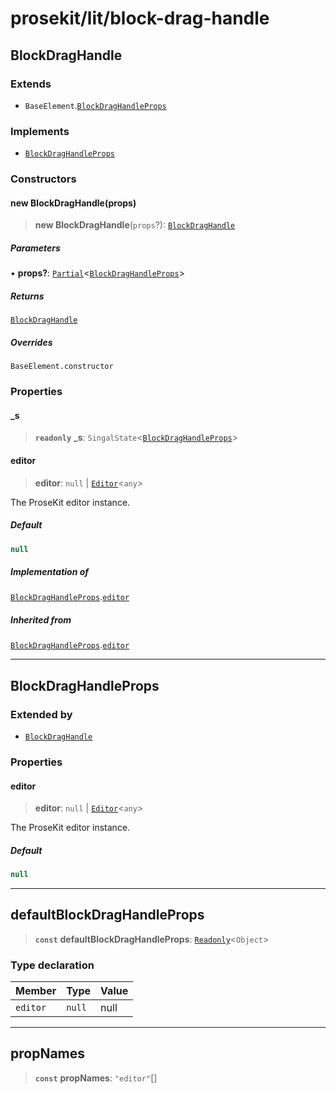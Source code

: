# prosekit/lit/block-drag-handle

<a id="BlockDragHandle" name="BlockDragHandle"></a>

## BlockDragHandle

### Extends

- `BaseElement`.[`BlockDragHandleProps`](block-drag-handle.md#BlockDragHandleProps)

### Implements

- [`BlockDragHandleProps`](block-drag-handle.md#BlockDragHandleProps)

### Constructors

<a id="Constructors" name="Constructors"></a>

#### new BlockDragHandle(props)

> **new BlockDragHandle**(`props`?): [`BlockDragHandle`](block-drag-handle.md#BlockDragHandle)

##### Parameters

• **props?**: [`Partial`](https://www.typescriptlang.org/docs/handbook/utility-types.html#partialtype)\<[`BlockDragHandleProps`](block-drag-handle.md#BlockDragHandleProps)\>

##### Returns

[`BlockDragHandle`](block-drag-handle.md#BlockDragHandle)

##### Overrides

`BaseElement.constructor`

### Properties

<a id="_s" name="_s"></a>

#### \_s

> **`readonly`** **\_s**: `SingalState`\<[`BlockDragHandleProps`](block-drag-handle.md#BlockDragHandleProps)\>

<a id="editor" name="editor"></a>

#### editor

> **editor**: `null` \| [`Editor`](../core.md#EditorE)\<`any`\>

The ProseKit editor instance.

##### Default

```ts
null
```

##### Implementation of

[`BlockDragHandleProps`](block-drag-handle.md#BlockDragHandleProps).[`editor`](block-drag-handle.md#editor-1)

##### Inherited from

[`BlockDragHandleProps`](block-drag-handle.md#BlockDragHandleProps).[`editor`](block-drag-handle.md#editor-1)

***

<a id="BlockDragHandleProps" name="BlockDragHandleProps"></a>

## BlockDragHandleProps

### Extended by

- [`BlockDragHandle`](block-drag-handle.md#BlockDragHandle)

### Properties

<a id="editor-1" name="editor-1"></a>

#### editor

> **editor**: `null` \| [`Editor`](../core.md#EditorE)\<`any`\>

The ProseKit editor instance.

##### Default

```ts
null
```

***

<a id="defaultBlockDragHandleProps" name="defaultBlockDragHandleProps"></a>

## defaultBlockDragHandleProps

> **`const`** **defaultBlockDragHandleProps**: [`Readonly`](https://www.typescriptlang.org/docs/handbook/utility-types.html#readonlytype)\<`Object`\>

### Type declaration

| Member | Type | Value |
| :------ | :------ | :------ |
| `editor` | `null` | null |

***

<a id="propNames" name="propNames"></a>

## propNames

> **`const`** **propNames**: `"editor"`[]
